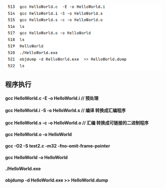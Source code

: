 ![img.png](img.png)

##   程序执行
#### gcc HelloWorld.c  -E -o HelloWorld.i   // 预处理
#### gcc HelloWorld.i  -S -o HelloWorld.s   // 编译 转换成汇编程序
#### gcc HelloWorld.s  -c -o HelloWorld.o   // 汇编 转换成可链接的二进制程序
#### gcc HelloWorld.o -o HelloWorld

####  gcc -O2 -S test2.c -m32 -fno-omit-frame-pointer


#### gcc HelloWorld   -o HelloWorld


#### ./HelloWorld.exe

#### objdump -d HelloWorld.exe  >> HelloWorld.dump
